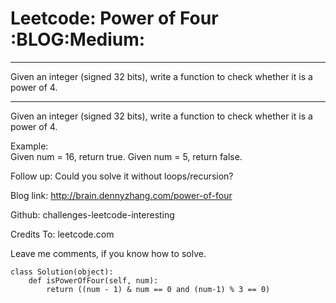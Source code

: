 # Leetcode: Power of Four     :BLOG:Medium:


---

Given an integer (signed 32 bits), write a function to check whether it is a power of 4.  

---

Given an integer (signed 32 bits), write a function to check whether it is a power of 4.  

Example:  
Given num = 16, return true. Given num = 5, return false.  

Follow up: Could you solve it without loops/recursion?  

Blog link: <http://brain.dennyzhang.com/power-of-four>  

Github: challenges-leetcode-interesting  

Credits To: leetcode.com  

Leave me comments, if you know how to solve.  

    class Solution(object):
        def isPowerOfFour(self, num):
            return ((num - 1) & num == 0 and (num-1) % 3 == 0)